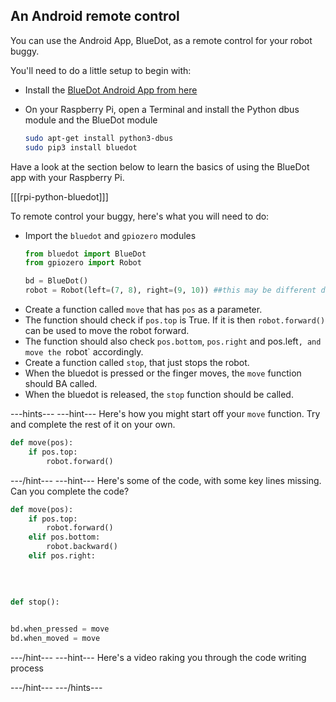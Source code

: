 ## An Android remote control

You can use the Android App, BlueDot, as a remote control for your robot buggy.

You'll need to do a little setup to begin with:

- Install the [BlueDot Android App from here](https://play.google.com/store/apps/details?id=com.stuffaboutcode.bluedot&hl=en_GB)
- On your Raspberry Pi, open a Terminal and install the Python dbus module and the BlueDot module

	```bash
	sudo apt-get install python3-dbus
	sudo pip3 install bluedot
	```

Have a look at the section below to learn the basics of using the BlueDot app with your Raspberry Pi.

[[[rpi-python-bluedot]]]

To remote control your buggy, here's what you will need to do:

- Import the `bluedot` and `gpiozero` modules
  ```python
  from bluedot import BlueDot
  from gpiozero import Robot

  bd = BlueDot()
  robot = Robot(left=(7, 8), right=(9, 10)) ##this may be different depending on your wiring
  ```
- Create a function called `move` that has `pos` as a parameter.
- The function should check if `pos.top` is True. If it is then `robot.forward()` can be used to move the robot forward.
- The function should also check `pos.bottom`, `pos.right` and pos.left`, and move the `robot` accordingly.
- Create a function called `stop`, that just stops the robot.
- When the bluedot is pressed or the finger moves, the `move` function should BA called.
- When the bluedot is released, the `stop` function should be called.

---hints--- ---hint---
Here's how you might start off your `move` function. Try and complete the rest of it on your own.

```python
def move(pos):
    if pos.top:
	    robot.forward()
```
---/hint--- ---hint---
Here's some of the code, with some key lines missing. Can you complete the code?
```python
def move(pos):
    if pos.top:
        robot.forward()
    elif pos.bottom:
        robot.backward()
    elif pos.right:
   
   
   

def stop():
   

bd.when_pressed = move
bd.when_moved = move
```
---/hint--- ---hint---
Here's a video raking you through the code writing process

---/hint--- ---/hints---
